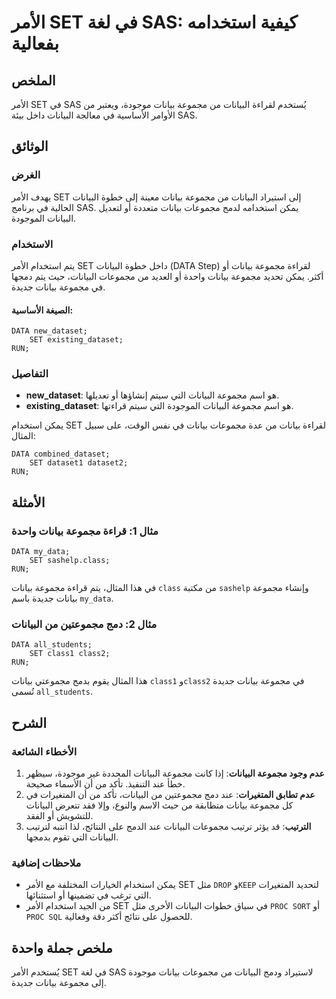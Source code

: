 <!--
Meta Description: # الأمر SET في لغة SAS: كيفية استخدامه بفعالية ## الملخص الأمر SET في SAS يُستخدم لقراءة البيانات من مجموعة بيانات موجودة، ويعتبر من الأوامر الأساسية ...
Meta Keywords: البيانات, بيانات, مجموعة, set, sas
-->

# الأمر SET في لغة SAS: كيفية استخدامه بفعالية

## الملخص
الأمر SET في SAS يُستخدم لقراءة البيانات من مجموعة بيانات موجودة، ويعتبر من الأوامر الأساسية في معالجة البيانات داخل بيئة SAS.

## الوثائق
### الغرض
يهدف الأمر SET إلى استيراد البيانات من مجموعة بيانات معينة إلى خطوة البيانات الحالية في برنامج SAS. يمكن استخدامه لدمج مجموعات بيانات متعددة أو لتعديل البيانات الموجودة.

### الاستخدام
يتم استخدام الأمر SET داخل خطوة البيانات (DATA Step) لقراءة مجموعة بيانات أو أكثر. يمكن تحديد مجموعة بيانات واحدة أو العديد من مجموعات البيانات، حيث يتم دمجها في مجموعة بيانات جديدة.

#### الصيغة الأساسية:
```sas
DATA new_dataset;
    SET existing_dataset;
RUN;
```

### التفاصيل
- **new_dataset**: هو اسم مجموعة البيانات التي سيتم إنشاؤها أو تعديلها.
- **existing_dataset**: هو اسم مجموعة البيانات الموجودة التي سيتم قراءتها.

يمكن استخدام SET لقراءة بيانات من عدة مجموعات بيانات في نفس الوقت، على سبيل المثال:
```sas
DATA combined_dataset;
    SET dataset1 dataset2;
RUN;
```

## الأمثلة
### مثال 1: قراءة مجموعة بيانات واحدة
```sas
DATA my_data;
    SET sashelp.class;
RUN;
```
في هذا المثال، يتم قراءة مجموعة بيانات `class` من مكتبة `sashelp` وإنشاء مجموعة بيانات جديدة باسم `my_data`.

### مثال 2: دمج مجموعتين من البيانات
```sas
DATA all_students;
    SET class1 class2;
RUN;
```
هذا المثال يقوم بدمج مجموعتي بيانات `class1` و`class2` في مجموعة بيانات جديدة تُسمى `all_students`.

## الشرح
### الأخطاء الشائعة
1. **عدم وجود مجموعة البيانات**: إذا كانت مجموعة البيانات المحددة غير موجودة، سيظهر خطأ عند التنفيذ. تأكد من أن الأسماء صحيحة.
2. **عدم تطابق المتغيرات**: عند دمج مجموعتين من البيانات، تأكد من أن المتغيرات في كل مجموعة بيانات متطابقة من حيث الاسم والنوع، وإلا فقد تتعرض البيانات للتشويش أو الفقد.
3. **الترتيب**: قد يؤثر ترتيب مجموعات البيانات عند الدمج على النتائج، لذا انتبه لترتيب البيانات التي تقوم بدمجها.

### ملاحظات إضافية
- يمكن استخدام الخيارات المختلفة مع الأمر SET مثل `DROP` و`KEEP` لتحديد المتغيرات التي ترغب في تضمينها أو استثنائها.
- من الجيد استخدام الأمر SET في سياق خطوات البيانات الأخرى مثل `PROC SORT` أو `PROC SQL` للحصول على نتائج أكثر دقة وفعالية.

## ملخص جملة واحدة
يُستخدم الأمر SET في لغة SAS لاستيراد ودمج البيانات من مجموعات بيانات موجودة إلى مجموعة بيانات جديدة.